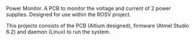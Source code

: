 Power Monitor.
A PCB to monitor the voltage and current of 2 power supplies.
Designed for use within the ROSV project.

This projects consists of the PCB (Altium designed), firmware (Atmel Studio 6.2) and daemon (Linux) to run the system.

